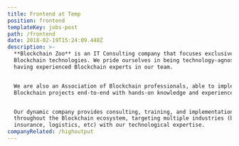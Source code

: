 ```yaml
---
title: Frontend at Temp
position: frontend
templateKey: jobs-post
path: /frontend
date: 2018-02-19T15:24:09.448Z
description: >-
  **Blockchain Zoo** is an IT Consulting company that focuses exclusively on
  Blockchain technologies. We pride ourselves in being technology-agnostic and
  having experienced Blockchain experts in our team.


  We are also an Association of Blockchain professionals, able to implement
  Blockchain projects end-to-end with hands-on knowledge and experience.


  Our dynamic company provides consulting, training, and implementation services
  throughout the Blockchain ecosystem, targeting multiple industries (banking,
  insurance, logistics, etc) with our technological expertise.
companyRelated: /highoutput
---
```


